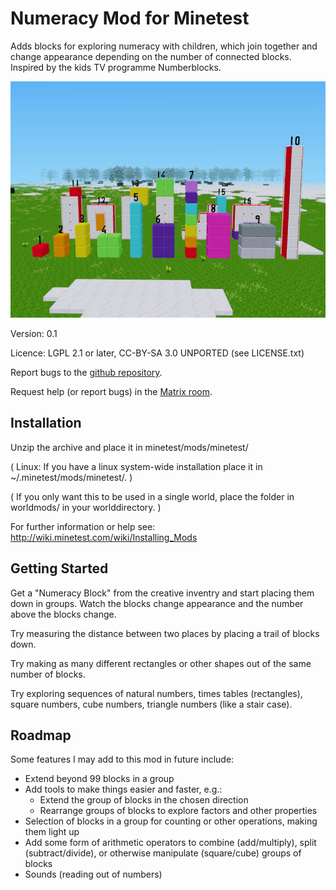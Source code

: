 Numeracy Mod for Minetest
=========================

Adds blocks for exploring numeracy with children, which join together and
change appearance depending on the number of connected blocks. Inspired by the
kids TV programme Numberblocks.

![Screenshot](docs/screenshot.jpg)

Version: 0.1

Licence: LGPL 2.1 or later, CC-BY-SA 3.0 UNPORTED (see LICENSE.txt)

Report bugs to the [github repository](https://github.com/amalon/minetest-numeracy/issues).

Request help (or report bugs) in the [Matrix room](https://matrix.to/#/#minetest-numeracy:hoganfam.uk?via=hoganfam.uk).

Installation
------------

Unzip the archive and place it in minetest/mods/minetest/

(  Linux: If you have a linux system-wide installation place
	it in ~/.minetest/mods/minetest/.  )

(  If you only want this to be used in a single world, place
	the folder in worldmods/ in your worlddirectory.  )

For further information or help see:
http://wiki.minetest.com/wiki/Installing_Mods

Getting Started
---------------

Get a "Numeracy Block" from the creative inventry and start placing them down
in groups. Watch the blocks change appearance and the number above the blocks
change.

Try measuring the distance between two places by placing a trail of blocks
down.

Try making as many different rectangles or other shapes out of the same number
of blocks.

Try exploring sequences of natural numbers, times tables (rectangles), square
numbers, cube numbers, triangle numbers (like a stair case).

Roadmap
-------

Some features I may add to this mod in future include:
 - Extend beyond 99 blocks in a group
 - Add tools to make things easier and faster, e.g.:
   - Extend the group of blocks in the chosen direction
   - Rearrange groups of blocks to explore factors and other properties
 - Selection of blocks in a group for counting or other operations, making them
   light up
 - Add some form of arithmetic operators to combine (add/multiply), split
   (subtract/divide), or otherwise manipulate (square/cube) groups of blocks
 - Sounds (reading out of numbers)

